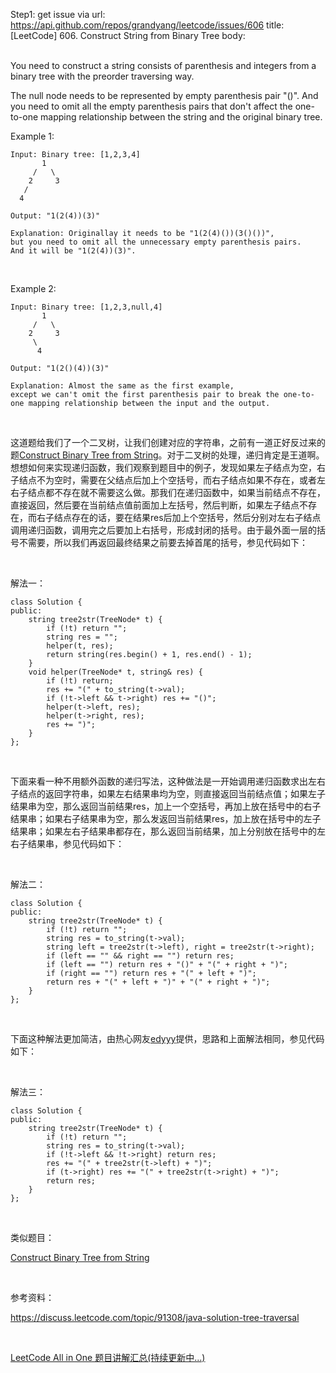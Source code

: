 Step1: get issue via url: https://api.github.com/repos/grandyang/leetcode/issues/606 
 title:[LeetCode] 606. Construct String from Binary Tree 
 body:  
  

You need to construct a string consists of parenthesis and integers from a binary tree with the preorder traversing way.

The null node needs to be represented by empty parenthesis pair "()". And you need to omit all the empty parenthesis pairs that don't affect the one-to-one mapping relationship between the string and the original binary tree.

Example 1:
    
    
    Input: Binary tree: [1,2,3,4]
           1
         /   \
        2     3
       /    
      4     
    
    Output: "1(2(4))(3)"
      
    Explanation: Originallay it needs to be "1(2(4)())(3()())",   
    but you need to omit all the unnecessary empty parenthesis pairs.   
    And it will be "1(2(4))(3)".
    

 

Example 2:
    
    
    Input: Binary tree: [1,2,3,null,4]
           1
         /   \
        2     3
         \  
          4 
    
    Output: "1(2()(4))(3)"
      
    Explanation: Almost the same as the first example,   
    except we can't omit the first parenthesis pair to break the one-to-one mapping relationship between the input and the output.
    

 

这道题给我们了一个二叉树，让我们创建对应的字符串，之前有一道正好反过来的题[Construct Binary Tree from String](http://www.cnblogs.com/grandyang/p/6793904.html)。对于二叉树的处理，递归肯定是王道啊。想想如何来实现递归函数，我们观察到题目中的例子，发现如果左子结点为空，右子结点不为空时，需要在父结点后加上个空括号，而右子结点如果不存在，或者左右子结点都不存在就不需要这么做。那我们在递归函数中，如果当前结点不存在，直接返回，然后要在当前结点值前面加上左括号，然后判断，如果左子结点不存在，而右子结点存在的话，要在结果res后加上个空括号，然后分别对左右子结点调用递归函数，调用完之后要加上右括号，形成封闭的括号。由于最外面一层的括号不需要，所以我们再返回最终结果之前要去掉首尾的括号，参见代码如下：

 

解法一：
    
    
    class Solution {
    public:
        string tree2str(TreeNode* t) {
            if (!t) return "";
            string res = "";
            helper(t, res);
            return string(res.begin() + 1, res.end() - 1);
        }
        void helper(TreeNode* t, string& res) {
            if (!t) return;
            res += "(" + to_string(t->val);
            if (!t->left && t->right) res += "()";
            helper(t->left, res);
            helper(t->right, res);
            res += ")";
        }
    };

 

下面来看一种不用额外函数的递归写法，这种做法是一开始调用递归函数求出左右子结点的返回字符串，如果左右结果串均为空，则直接返回当前结点值；如果左子结果串为空，那么返回当前结果res，加上一个空括号，再加上放在括号中的右子结果串；如果右子结果串为空，那么发返回当前结果res，加上放在括号中的左子结果串；如果左右子结果串都存在，那么返回当前结果，加上分别放在括号中的左右子结果串，参见代码如下：

 

解法二：
    
    
    class Solution {
    public:
        string tree2str(TreeNode* t) {
            if (!t) return "";
            string res = to_string(t->val);
            string left = tree2str(t->left), right = tree2str(t->right);
            if (left == "" && right == "") return res;
            if (left == "") return res + "()" + "(" + right + ")";
            if (right == "") return res + "(" + left + ")";
            return res + "(" + left + ")" + "(" + right + ")";
        }
    };

 

下面这种解法更加简洁，由热心网友[edyyy](http://home.cnblogs.com/u/1090659/)提供，思路和上面解法相同，参见代码如下：

 

解法三：
    
    
    class Solution {
    public:
        string tree2str(TreeNode* t) {
            if (!t) return "";
            string res = to_string(t->val);
            if (!t->left && !t->right) return res;
            res += "(" + tree2str(t->left) + ")";
            if (t->right) res += "(" + tree2str(t->right) + ")";
            return res;
        }
    };

 

类似题目：

[Construct Binary Tree from String](http://www.cnblogs.com/grandyang/p/6793904.html)

 

参考资料：

<https://discuss.leetcode.com/topic/91308/java-solution-tree-traversal>

 

[LeetCode All in One 题目讲解汇总(持续更新中...)](http://www.cnblogs.com/grandyang/p/4606334.html)
